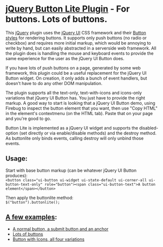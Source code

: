 [jQuery Button Lite Plugin](http://github.com/jzaefferer/button-lite) - For buttons. Lots of buttons.
================================

This [jQuery](http://jquery.com) plugin uses the [jQuery UI](http://jqueryui.com) CSS framework
and their [Button styles](http://jqueryui.com/demos/button) for rendering buttons. It supports only push buttons
(no radio or checkbox) and requires more initial markup, which would be annoying to write by hand, but can easily
abstracted in a serverside web framework. All the plugin does is handling the mouse and keyboard events to provide
the same experience for the user as the jQuery UI Button does.

If you have lots of push buttons on a page, generated by some web framework, this plugin could be a useful replacement
for the jQuery UI Button widget. On creation, it only adds a bunch of event handlers, but doesn't have to do any other
DOM manipulation.

The plugin supports all the text-only, text-with-icons and icons-only variations that jQuery UI Button has. You just have
to provide the right markup. A good way to start is looking that a jQuery UI Button demo, using Firebug to inspect the button
element that you want, then use "Copy HTML" in the element's contextmenu (on the HTML tab). Paste that on your page and
you're good to go.

Button Lite is implemented as a jQuery UI widget and supports the disabled-option (set directly or via enable/disable methods)
and the destroy method. As buttonlite only binds events, calling destroy will only unbind those events.

Usage:
-------------
Start with base button markup (can be whatever jQuery UI Button produces):  
`<button class="ui-button ui-widget ui-state-default ui-corner-all ui-button-text-only" role="button"><span class="ui-button-text">A button element</span></button>`

Then apply the buttonlite method:  
`$("button").buttonlite();`

[A few examples](http://jquery.bassistance.de/button-lite/demos/):
-------------
 * [A normal button, a submit button and an anchor](http://jquery.bassistance.de/button-lite/demos/default.html)
 * [Lots of buttons](http://jquery.bassistance.de/button-lite/demos/lots.html)
 * [Button with Icons, all four variations](http://jquery.bassistance.de/button-lite/demos/icons.html)